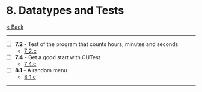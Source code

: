 # 8. Datatypes and Tests
[< Back](../README.md)

---
- [ ] **7.2** - Test of the program that counts hours, minutes and seconds
    - [7_2.c](./7_2.c)
- [ ] **7.4** - Get a good start with CUTest
    - [7_4.c](./7_4.c)
- [ ] **8.1** - A random menu
    - [8_1.c](./8_1.c)
---